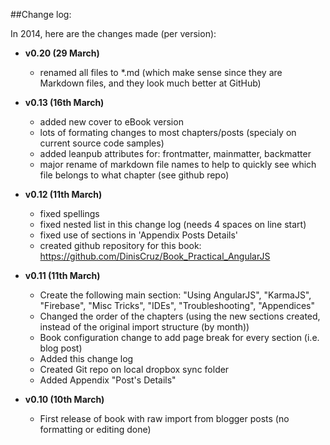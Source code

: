 ##Change log:

In 2014, here are the changes made (per version):

* **v0.20 (29 March)**
    * renamed all files to *.md (which make sense since they are Markdown files, and they look much better at GitHub)

* **v0.13 (16th March)**
    * added new cover to eBook version
    * lots of formating changes to most chapters/posts (specialy on current source code samples)
    * added leanpub attributes for: frontmatter, mainmatter, backmatter
    * major rename of markdown file names to help to quickly see which file belongs to what chapter (see github repo)

* **v0.12 (11th March)**
    * fixed spellings
    * fixed nested list in this change log (needs 4 spaces on line start)
    * fixed use of sections in 'Appendix Posts Details'
    * created github repository for this book: https://github.com/DinisCruz/Book_Practical_AngularJS

* **v0.11 (11th March)**
    * Create the following main section: "Using AngularJS", "KarmaJS", "Firebase", "Misc Tricks", "IDEs", "Troubleshooting", "Appendices"
    * Changed the order of the chapters (using the new sections created, instead of the original import structure (by month))
    * Book configuration change to add page break for every section (i.e. blog post)
    * Added this change log
    * Created Git repo on local dropbox sync folder
    * Added Appendix "Post's Details"
 

* **v0.10 (10th March)**
    * First release of book with raw import from blogger posts (no formatting or editing done)

